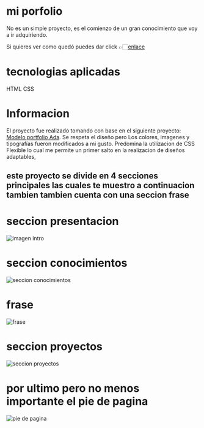 # mi porfolio

No es un simple proyecto, es el comienzo de un gran conocimiento que voy a ir adquiriendo. 

Si quieres ver como quedó puedes dar click 👉🏻[enlace](https://maribelcongo.github.io/mi-porfolio/)



# tecnologias aplicadas 

HTML
CSS

# Informacion 
El proyecto fue realizado tomando con base en el siguiente proyecto: [ Modelo portfolio Ada]( https://frontend-proyecto-portfolio.adaitw.org/). Se respeta el diseño pero Los colores, imagenes y tipografías fueron modificados a mi gusto. Predomina la utilizacion de CSS Flexible  lo cual me permite un primer salto en la realizacion de diseños adaptables, 


## este proyecto se divide en 4 secciones principales las cuales te muestro a continuacion tambien tambien cuenta con una seccion frase 



# seccion presentacion


![imagen intro](https://github.com/maribelcongo/mi-porfolio/assets/123903736/99a9ddb6-2b61-4df9-8d29-b875ab66b8f4)


# seccion conocimientos
![seccion conocimientos](https://github.com/maribelcongo/mi-porfolio/assets/123903736/032b050c-d854-4471-9964-603b928200f4)

# frase
![frase](https://github.com/maribelcongo/mi-porfolio/assets/123903736/5ce7264a-f940-4de6-b768-157fe8204d09)

# seccion proyectos
![seccion proyectos](https://github.com/maribelcongo/mi-porfolio/assets/123903736/81738125-84a2-4af7-bf21-1030c60e195f)


# por ultimo pero no menos importante el pie de pagina
![pie de pagina](https://github.com/maribelcongo/mi-porfolio/assets/123903736/b712d21c-cfb5-4a99-9fad-38fa72dda09f)
